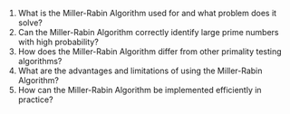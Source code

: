 

1. What is the Miller-Rabin Algorithm used for and what problem does it solve?
2. Can the Miller-Rabin Algorithm correctly identify large prime numbers with high probability? 
3. How does the Miller-Rabin Algorithm differ from other primality testing algorithms? 
4. What are the advantages and limitations of using the Miller-Rabin Algorithm? 
5. How can the Miller-Rabin Algorithm be implemented efficiently in practice?